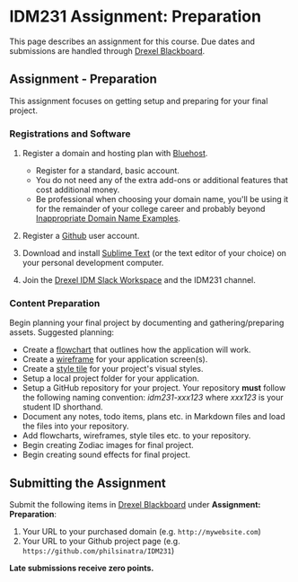 # IDM231 Assignment: Preparation

This page describes an assignment for this course. Due dates and submissions are handled through [Drexel Blackboard](https://learn.dcollege.net/).

## Assignment - Preparation

This assignment focuses on getting setup and preparing for your final project.

### Registrations and Software

1. Register a domain and hosting plan with [Bluehost](https://www.bluehost.com/track/philsinatra/).
    - Register for a standard, basic account.
    - You do not need any of the extra add-ons or additional features that cost additional money.
    - Be professional when choosing your domain name, you'll be using it for the remainder of your college career and probably beyond [Inappropriate Domain Name Examples](http://www.boredpanda.com/worst-domain-names/).

1. Register a [Github](https://github.com) user account.
1. Download and install [Sublime Text](https://www.sublimetext.com/3) (or the text editor of your choice) on your personal development computer.
1. Join the [Drexel IDM Slack Workspace](idm-drexel.slack.com) and the IDM231 channel.

### Content Preparation

Begin planning your final project by documenting and gathering/preparing assets. Suggested planning:

- Create a [flowchart](http://digm.drexel.edu/crs/IDM231/cdn/instructor_materials/images/02-flowchart.png) that outlines how the application will work.
- Create a [wireframe](https://webdesign.tutsplus.com/articles/a-beginners-guide-to-wireframing--webdesign-7399) for your application screen(s).
- Create a [style tile](http://styletil.es) for your project's visual styles.
- Setup a local project folder for your application.
- Setup a GitHub repository for your project. Your repository **must** follow the following naming convention: _idm231-xxx123_ where _xxx123_ is your student ID shorthand.
- Document any notes, todo items, plans etc. in Markdown files and load the files into your repository.
- Add flowcharts, wireframes, style tiles etc. to your repository.
- Begin creating Zodiac images for final project.
- Begin creating sound effects for final project.

## Submitting the Assignment

Submit the following items in [Drexel Blackboard](https://learn.dcollege.net/) under **Assignment: Preparation**:

1. Your URL to your purchased domain (e.g. `http://mywebsite.com`)
1. Your URL to your Github project page (e.g. `https://github.com/philsinatra/IDM231`)

**Late submissions receive zero points.**
